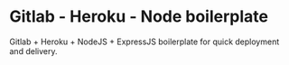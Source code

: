 # Gitlab - Heroku - Node boilerplate

Gitlab + Heroku + NodeJS + ExpressJS boilerplate for quick deployment and delivery.